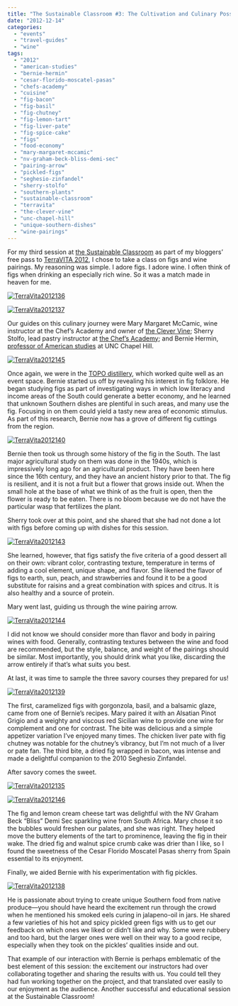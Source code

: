 ```yaml
---
title: "The Sustainable Classroom #3: The Cultivation and Culinary Possibilities of Figs"
date: "2012-12-14"
categories:
  - "events"
  - "travel-guides"
  - "wine"
tags:
  - "2012"
  - "american-studies"
  - "bernie-hermin"
  - "cesar-florido-moscatel-pasas"
  - "chefs-academy"
  - "cuisine"
  - "fig-bacon"
  - "fig-basil"
  - "fig-chutney"
  - "fig-lemon-tart"
  - "fig-liver-pate"
  - "fig-spice-cake"
  - "figs"
  - "food-economy"
  - "mary-margaret-mccamic"
  - "nv-graham-beck-bliss-demi-sec"
  - "pairing-arrow"
  - "pickled-figs"
  - "seghesio-zinfandel"
  - "sherry-stolfo"
  - "southern-plants"
  - "sustainable-classroom"
  - "terravita"
  - "the-clever-vine"
  - "unc-chapel-hill"
  - "unique-southern-dishes"
  - "wine-pairings"
---
```


For my third session at [the Sustainable Classroom](http://www.terravitaevent.com/TerraVITA/SessionDescrip.html) as part of my bloggers’ free pass to [TerraVITA 2012](http://www.terravitaevent.com/TerraVITA/SessionDescrip.html), I chose to take a class on figs and wine pairings. My reasoning was simple. I adore figs. I adore wine. I often think of figs when drinking an especially rich wine. So it was a match made in heaven for me.




<div class="caption">

[![](http://s3.amazonaws.com/thegourmez-wpmedia/2012/12/TerraVita2012136.jpg "TerraVita2012136")](http://s3.amazonaws.com/thegourmez-wpmedia/2012/12/TerraVita2012136.jpg)</div>





<div class="caption">

[![](http://s3.amazonaws.com/thegourmez-wpmedia/2012/12/TerraVita2012137.jpg "TerraVita2012137")](http://s3.amazonaws.com/thegourmez-wpmedia/2012/12/TerraVita2012137.jpg)</div>


Our guides on this culinary journey were Mary Margaret McCamic, wine instructor at the Chef’s Academy and owner of [the Clever Vine](http://clevervine.wordpress.com/); Sherry Stolfo, lead pastry instructor at [the Chef’s Academy](http://info.thechefsacademy.com/?utm_source=Google&utm_medium=CPC&utm_campaign=Branding&gclid=CKHJ772sibQCFQ3nnAodGhMAdQ); and Bernie Hermin, [professor of American studies](http://amerstud.unc.edu/people-pages/bernard-herman/) at UNC Chapel Hill.




<div class="caption">

[![](http://s3.amazonaws.com/thegourmez-wpmedia/2012/12/TerraVita2012145.jpg "TerraVita2012145")](http://s3.amazonaws.com/thegourmez-wpmedia/2012/12/TerraVita2012145.jpg)</div>


Once again, we were in the [TOPO distillery](http://topodistillery.com/), which worked quite well as an event space. Bernie started us off by revealing his interest in fig folklore. He began studying figs as part of investigating ways in which low literacy and income areas of the South could generate a better economy, and he learned that unknown Southern dishes are plentiful in such areas, and many use the fig. Focusing in on them could yield a tasty new area of economic stimulus. As part of this research, Bernie now has a grove of different fig cuttings from the region.

[![](http://s3.amazonaws.com/thegourmez-wpmedia/2012/12/TerraVita2012140.jpg "TerraVita2012140")](http://s3.amazonaws.com/thegourmez-wpmedia/2012/12/TerraVita2012140.jpg)

Bernie then took us through some history of the fig in the South. The last major agricultural study on them was done in the 1940s, which is impressively long ago for an agricultural product. They have been here since the 16th century, and they have an ancient history prior to that. The fig is resilient, and it is not a fruit but a flower that grows inside out. When the small hole at the base of what we think of as the fruit is open, then the flower is ready to be eaten. There is no bloom because we do not have the particular wasp that fertilizes the plant.

Sherry took over at this point, and she shared that she had not done a lot with figs before coming up with dishes for this session.

[![](http://s3.amazonaws.com/thegourmez-wpmedia/2012/12/TerraVita2012143.jpg "TerraVita2012143")](http://s3.amazonaws.com/thegourmez-wpmedia/2012/12/TerraVita2012143.jpg)

She learned, however, that figs satisfy the five criteria of a good dessert all on their own: vibrant color, contrasting texture, temperature in terms of adding a cool element, unique shape, and flavor. She likened the flavor of figs to earth, sun, peach, and strawberries and found it to be a good substitute for raisins and a great combination with spices and citrus. It is also healthy and a source of protein.

Mary went last, guiding us through the wine pairing arrow.

[![](http://s3.amazonaws.com/thegourmez-wpmedia/2012/12/TerraVita2012144.jpg "TerraVita2012144")](http://s3.amazonaws.com/thegourmez-wpmedia/2012/12/TerraVita2012144.jpg)

I did not know we should consider more than flavor and body in pairing wines with food. Generally, contrasting textures between the wine and food are recommended, but the style, balance, and weight of the pairings should be similar. Most importantly, you should drink what you like, discarding the arrow entirely if that’s what suits you best.

At last, it was time to sample the three savory courses they prepared for us!

[![](http://s3.amazonaws.com/thegourmez-wpmedia/2012/12/TerraVita2012139.jpg "TerraVita2012139")](http://s3.amazonaws.com/thegourmez-wpmedia/2012/12/TerraVita2012139.jpg)

The first, caramelized figs with gorgonzola, basil, and a balsamic glaze, came from one of Bernie’s recipes. Mary paired it with an Alsatian Pinot Grigio and a weighty and viscous red Sicilian wine to provide one wine for complement and one for contrast. The bite was delicious and a simple appetizer variation I’ve enjoyed many times. The chicken liver pate with fig chutney was notable for the chutney’s vibrancy, but I’m not much of a liver or pate fan. The third bite, a dried fig wrapped in bacon, was intense and made a delightful companion to the 2010 Seghesio Zinfandel.

After savory comes the sweet.




<div class="caption">

[![](http://s3.amazonaws.com/thegourmez-wpmedia/2012/12/TerraVita2012135.jpg "TerraVita2012135")](http://s3.amazonaws.com/thegourmez-wpmedia/2012/12/TerraVita2012135.jpg)</div>





<div class="caption">

[![](http://s3.amazonaws.com/thegourmez-wpmedia/2012/12/TerraVita2012146.jpg "TerraVita2012146")](http://s3.amazonaws.com/thegourmez-wpmedia/2012/12/TerraVita2012146.jpg)</div>


The fig and lemon cream cheese tart was delightful with the NV Graham Beck “Bliss” Demi Sec sparkling wine from South Africa. Mary chose it so the bubbles would freshen our palates, and she was right. They helped move the buttery elements of the tart to prominence, leaving the fig in their wake. The dried fig and walnut spice crumb cake was drier than I like, so I found the sweetness of the Cesar Florido Moscatel Pasas sherry from Spain essential to its enjoyment.

Finally, we aided Bernie with his experimentation with fig pickles.

[![](http://s3.amazonaws.com/thegourmez-wpmedia/2012/12/TerraVita2012138.jpg "TerraVita2012138")](http://s3.amazonaws.com/thegourmez-wpmedia/2012/12/TerraVita2012138.jpg)

He is passionate about trying to create unique Southern food from native produce—you should have heard the excitement run through the crowd when he mentioned his smoked eels curing in jalapeno-oil in jars. He shared a few varieties of his hot and spicy pickled green figs with us to get our feedback on which ones we liked or didn’t like and why. Some were rubbery and too hard, but the larger ones were well on their way to a good recipe, especially when they took on the pickles’ qualities inside and out.

That example of our interaction with Bernie is perhaps emblematic of the best element of this session: the excitement our instructors had over collaborating together and sharing the results with us. You could tell they had fun working together on the project, and that translated over easily to our enjoyment as the audience. Another successful and educational session at the Sustainable Classroom!
